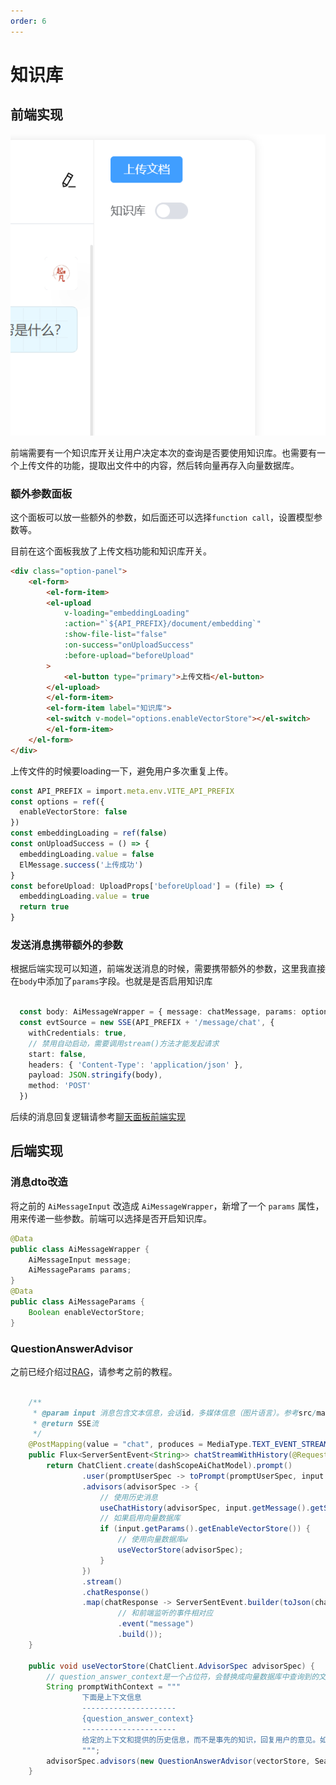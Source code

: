 ```yaml
---
order: 6
---
```

# 知识库

## 前端实现

![参数面板](./images/options.png)

前端需要有一个知识库开关让用户决定本次的查询是否要使用知识库。也需要有一个上传文件的功能，提取出文件中的内容，然后转向量再存入向量数据库。

### 额外参数面板

这个面板可以放一些额外的参数，如后面还可以选择`function call`，设置模型参数等。

目前在这个面板我放了上传文档功能和知识库开关。

```html
<div class="option-panel">
    <el-form>
        <el-form-item>
        <el-upload
            v-loading="embeddingLoading"
            :action="`${API_PREFIX}/document/embedding`"
            :show-file-list="false"
            :on-success="onUploadSuccess"
            :before-upload="beforeUpload"
        >
            <el-button type="primary">上传文档</el-button>
        </el-upload>
        </el-form-item>
        <el-form-item label="知识库">
        <el-switch v-model="options.enableVectorStore"></el-switch>
        </el-form-item>
    </el-form>
</div>
```

上传文件的时候要loading一下，避免用户多次重复上传。

```ts
const API_PREFIX = import.meta.env.VITE_API_PREFIX
const options = ref({
  enableVectorStore: false
})
const embeddingLoading = ref(false)
const onUploadSuccess = () => {
  embeddingLoading.value = false
  ElMessage.success('上传成功')
}
const beforeUpload: UploadProps['beforeUpload'] = (file) => {
  embeddingLoading.value = true
  return true
}
```

### 发送消息携带额外的参数

根据后端实现可以知道，前端发送消息的时候，需要携带额外的参数，这里我直接在`body`中添加了`params`字段。也就是是否启用知识库

```ts
     
  const body: AiMessageWrapper = { message: chatMessage, params: options.value }
  const evtSource = new SSE(API_PREFIX + '/message/chat', {
    withCredentials: true,
    // 禁用自动启动，需要调用stream()方法才能发起请求
    start: false,
    headers: { 'Content-Type': 'application/json' },
    payload: JSON.stringify(body),
    method: 'POST'
  })
```

后续的消息回复逻辑请参考[聊天面板前端实现](./chat-page/frontend.md)

## 后端实现

### 消息dto改造

将之前的 `AiMessageInput` 改造成 `AiMessageWrapper`，新增了一个 `params` 属性，用来传递一些参数。前端可以选择是否开启知识库。

```java
@Data
public class AiMessageWrapper {
    AiMessageInput message;
    AiMessageParams params;
}
@Data
public class AiMessageParams {
    Boolean enableVectorStore;
}
```

### QuestionAnswerAdvisor

之前已经介绍过[RAG](./basic/rag.md)，请参考之前的教程。

```java

    /**
     * @param input 消息包含文本信息，会话id，多媒体信息（图片语言）。参考src/main/dto/AiMessage.dto
     * @return SSE流
     */
    @PostMapping(value = "chat", produces = MediaType.TEXT_EVENT_STREAM_VALUE)
    public Flux<ServerSentEvent<String>> chatStreamWithHistory(@RequestBody AiMessageWrapper input) {
        return ChatClient.create(dashScopeAiChatModel).prompt()
                .user(promptUserSpec -> toPrompt(promptUserSpec, input.getMessage()))
                .advisors(advisorSpec -> {
                    // 使用历史消息
                    useChatHistory(advisorSpec, input.getMessage().getSessionId());
                    // 如果启用向量数据库
                    if (input.getParams().getEnableVectorStore()) {
                        // 使用向量数据库w
                        useVectorStore(advisorSpec);
                    }
                })
                .stream()
                .chatResponse()
                .map(chatResponse -> ServerSentEvent.builder(toJson(chatResponse))
                        // 和前端监听的事件相对应
                        .event("message")
                        .build());
    }
    
    public void useVectorStore(ChatClient.AdvisorSpec advisorSpec) {
        // question_answer_context是一个占位符，会替换成向量数据库中查询到的文档。QuestionAnswerAdvisor会替换。
        String promptWithContext = """
                下面是上下文信息
                ---------------------
                {question_answer_context}
                ---------------------
                给定的上下文和提供的历史信息，而不是事先的知识，回复用户的意见。如果答案不在上下文中，告诉用户你不能回答这个问题。
                """;
        advisorSpec.advisors(new QuestionAnswerAdvisor(vectorStore, SearchRequest.defaults(), promptWithContext));
    }
```
